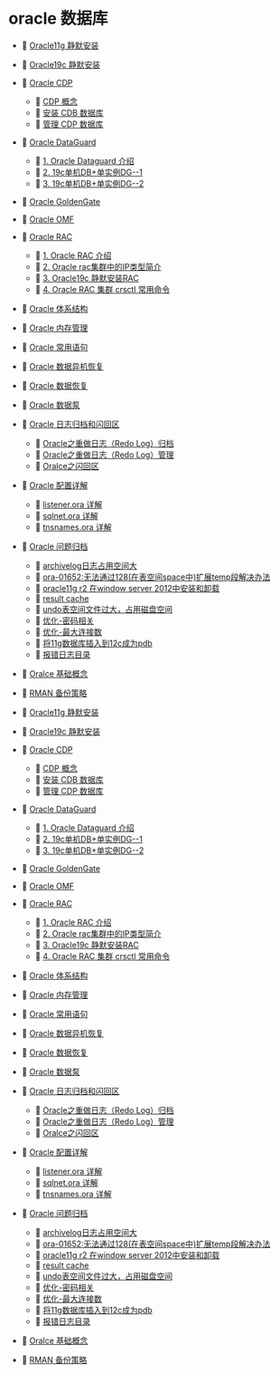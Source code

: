 # oracle 数据库

* 📄 [Oracle11g 静默安装](siyuan://blocks/20240111154537-q08w3dz)
* 📄 [Oracle19c 静默安装](siyuan://blocks/20231110105237-i3wbtoj)
* 📑 [Oracle CDP](siyuan://blocks/20240307185827-esjiait)

  * 📄 [CDP 概念](siyuan://blocks/20231110105237-oul69f4)
  * 📄 [安装 CDB 数据库](siyuan://blocks/20240307190646-a9t9z2t)
  * 📄 [管理 CDP 数据库](siyuan://blocks/20240307190744-4b4qm6l)
* 📑 [Oracle DataGuard](siyuan://blocks/20231110105237-prfvvi6)

  * 📄 [1. Oracle Dataguard 介绍](siyuan://blocks/20231110105237-nvvzb3i)
  * 📄 [2. 19c单机DB+单实例DG--1](siyuan://blocks/20231110105237-iwop2dy)
  * 📄 [3. 19c单机DB+单实例DG--2](siyuan://blocks/20231110105237-2dg3i74)
* 📄 [Oracle GoldenGate](siyuan://blocks/20231110105237-qatg4mk)
* 📄 [Oracle OMF](siyuan://blocks/20231110105237-1muwt5l)
* 📑 [Oracle RAC](siyuan://blocks/20240131124129-vrz21zl)

  * 📄 [1. Oracle RAC 介绍](siyuan://blocks/20240131124219-qt7whoo)
  * 📄 [2. Oracle rac集群中的IP类型简介](siyuan://blocks/20240131170055-hv17otm)
  * 📄 [3. Oracle19c 静默安装RAC](siyuan://blocks/20240130214424-vl6pjpb)
  * 📄 [4. Oracle RAC 集群 crsctl 常用命令](siyuan://blocks/20240131173132-9tt486e)
* 📄 [Oracle 体系结构](siyuan://blocks/20231110105237-0ngto5m)
* 📄 [Oracle 内存管理](siyuan://blocks/20231110105237-eh86m8g)
* 📄 [Oracle 常用语句](siyuan://blocks/20231110105237-4d46t04)
* 📄 [Oracle 数据异机恢复](siyuan://blocks/20231110105237-o1b43ni)
* 📄 [Oracle 数据恢复](siyuan://blocks/20231110105237-dqhx1fc)
* 📄 [Oracle 数据泵](siyuan://blocks/20231110105237-olz151u)
* 📑 [Oracle 日志归档和闪回区](siyuan://blocks/20231110105237-8m376yh)

  * 📄 [Oracle之重做日志（Redo Log）归档](siyuan://blocks/20240314095026-czk7wdz)
  * 📄 [Oracle之重做日志（Redo Log）管理](siyuan://blocks/20240314092307-3c0eicl)
  * 📄 [Oralce之闪回区](siyuan://blocks/20240314095055-cio122a)
* 📑 [Oracle 配置详解](siyuan://blocks/20231110105237-3rvwxhs)

  * 📄 [listener.ora 详解](siyuan://blocks/20231110105237-5d8jkrr)
  * 📄 [sqlnet.ora 详解](siyuan://blocks/20231110105237-h2566di)
  * 📄 [tnsnames.ora 详解](siyuan://blocks/20231110105237-m6s6lud)
* 📑 [Oracle 问题归档](siyuan://blocks/20231110105237-ly2ljyl)

  * 📄 [archivelog日志占用空间大](siyuan://blocks/20240227181241-j4sf68v)
  * 📄 [ora-01652:无法通过128(在表空间space中)扩展temp段解决办法](siyuan://blocks/20240227181223-rvyw38l)
  * 📄 [oracle11g r2 在window server 2012中安装和卸载](siyuan://blocks/20240227181359-xfhdy5x)
  * 📄 [result cache](siyuan://blocks/20240227182420-5yybeli)
  * 📄 [undo表空间文件过大，占用磁盘空间](siyuan://blocks/20240227181310-4hmitvv)
  * 📄 [优化-密码相关](siyuan://blocks/20240227182147-wxonx7k)
  * 📄 [优化-最大连接数](siyuan://blocks/20240227182052-gim63uz)
  * 📄 [将11g数据库插入到12c成为pdb](siyuan://blocks/20240227181134-s2mb9z8)
  * 📄 [报错日志目录](siyuan://blocks/20240227181152-b6xmjgw)
* 📄 [Oralce 基础概念](siyuan://blocks/20240106163022-r6d6dnh)
* 📄 [RMAN 备份策略](siyuan://blocks/20231110105237-b95b8d3)

* 📄 [Oracle11g 静默安装](siyuan://blocks/20240111154537-q08w3dz)
* 📄 [Oracle19c 静默安装](siyuan://blocks/20231110105237-i3wbtoj)
* 📑 [Oracle CDP](siyuan://blocks/20240307185827-esjiait)

  * 📄 [CDP 概念](siyuan://blocks/20231110105237-oul69f4)
  * 📄 [安装 CDB 数据库](siyuan://blocks/20240307190646-a9t9z2t)
  * 📄 [管理 CDP 数据库](siyuan://blocks/20240307190744-4b4qm6l)
* 📑 [Oracle DataGuard](siyuan://blocks/20231110105237-prfvvi6)

  * 📄 [1. Oracle Dataguard 介绍](siyuan://blocks/20231110105237-nvvzb3i)
  * 📄 [2. 19c单机DB+单实例DG--1](siyuan://blocks/20231110105237-iwop2dy)
  * 📄 [3. 19c单机DB+单实例DG--2](siyuan://blocks/20231110105237-2dg3i74)
* 📄 [Oracle GoldenGate](siyuan://blocks/20231110105237-qatg4mk)
* 📄 [Oracle OMF](siyuan://blocks/20231110105237-1muwt5l)
* 📑 [Oracle RAC](siyuan://blocks/20240131124129-vrz21zl)

  * 📄 [1. Oracle RAC 介绍](siyuan://blocks/20240131124219-qt7whoo)
  * 📄 [2. Oracle rac集群中的IP类型简介](siyuan://blocks/20240131170055-hv17otm)
  * 📄 [3. Oracle19c 静默安装RAC](siyuan://blocks/20240130214424-vl6pjpb)
  * 📄 [4. Oracle RAC 集群 crsctl 常用命令](siyuan://blocks/20240131173132-9tt486e)
* 📄 [Oracle 体系结构](siyuan://blocks/20231110105237-0ngto5m)
* 📄 [Oracle 内存管理](siyuan://blocks/20231110105237-eh86m8g)
* 📄 [Oracle 常用语句](siyuan://blocks/20231110105237-4d46t04)
* 📄 [Oracle 数据异机恢复](siyuan://blocks/20231110105237-o1b43ni)
* 📄 [Oracle 数据恢复](siyuan://blocks/20231110105237-dqhx1fc)
* 📄 [Oracle 数据泵](siyuan://blocks/20231110105237-olz151u)
* 📑 [Oracle 日志归档和闪回区](siyuan://blocks/20231110105237-8m376yh)

  * 📄 [Oracle之重做日志（Redo Log）归档](siyuan://blocks/20240314095026-czk7wdz)
  * 📄 [Oracle之重做日志（Redo Log）管理](siyuan://blocks/20240314092307-3c0eicl)
  * 📄 [Oralce之闪回区](siyuan://blocks/20240314095055-cio122a)
* 📑 [Oracle 配置详解](siyuan://blocks/20231110105237-3rvwxhs)

  * 📄 [listener.ora 详解](siyuan://blocks/20231110105237-5d8jkrr)
  * 📄 [sqlnet.ora 详解](siyuan://blocks/20231110105237-h2566di)
  * 📄 [tnsnames.ora 详解](siyuan://blocks/20231110105237-m6s6lud)
* 📑 [Oracle 问题归档](siyuan://blocks/20231110105237-ly2ljyl)

  * 📄 [archivelog日志占用空间大](siyuan://blocks/20240227181241-j4sf68v)
  * 📄 [ora-01652:无法通过128(在表空间space中)扩展temp段解决办法](siyuan://blocks/20240227181223-rvyw38l)
  * 📄 [oracle11g r2 在window server 2012中安装和卸载](siyuan://blocks/20240227181359-xfhdy5x)
  * 📄 [result cache](siyuan://blocks/20240227182420-5yybeli)
  * 📄 [undo表空间文件过大，占用磁盘空间](siyuan://blocks/20240227181310-4hmitvv)
  * 📄 [优化-密码相关](siyuan://blocks/20240227182147-wxonx7k)
  * 📄 [优化-最大连接数](siyuan://blocks/20240227182052-gim63uz)
  * 📄 [将11g数据库插入到12c成为pdb](siyuan://blocks/20240227181134-s2mb9z8)
  * 📄 [报错日志目录](siyuan://blocks/20240227181152-b6xmjgw)
* 📄 [Oralce 基础概念](siyuan://blocks/20240106163022-r6d6dnh)
* 📄 [RMAN 备份策略](siyuan://blocks/20231110105237-b95b8d3)

‍
